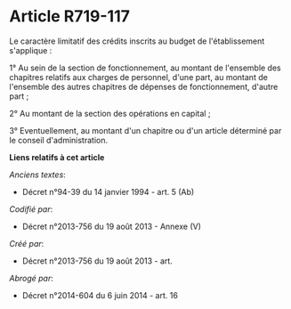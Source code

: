# Article R719-117

Le caractère limitatif des crédits inscrits au budget de l'établissement s'applique :

1° Au sein de la section de fonctionnement, au montant de l'ensemble des chapitres relatifs aux charges de personnel, d'une
part, au montant de l'ensemble des autres chapitres de dépenses de fonctionnement, d'autre part ;

2° Au montant de la section des opérations en capital ;

3° Eventuellement, au montant d'un chapitre ou d'un article déterminé par le conseil d'administration.

**Liens relatifs à cet article**

_Anciens textes_:

  - Décret n°94-39 du 14 janvier 1994 - art. 5 (Ab)

_Codifié par_:

  - Décret n°2013-756 du 19 août 2013 -  Annexe (V)

_Créé par_:

  - Décret n°2013-756 du 19 août 2013 - art.

_Abrogé par_:

  - Décret n°2014-604 du 6 juin 2014 - art. 16
